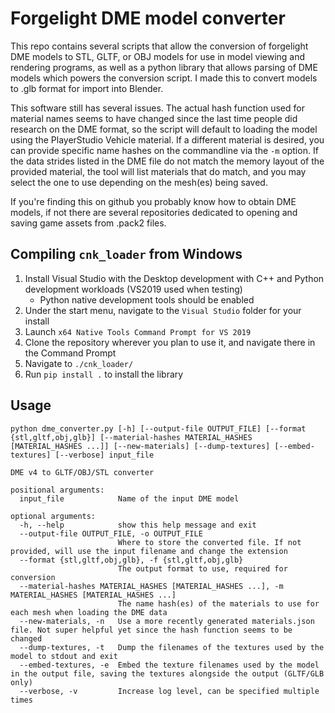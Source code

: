 # Forgelight DME model converter

This repo contains several scripts that allow the conversion of forgelight DME models to STL, GLTF, or OBJ models for use in model viewing and rendering programs, as well as a python library that allows parsing of DME models which powers the conversion script. I made this to convert models to .glb format for import into Blender. 

This software still has several issues. The actual hash function used for material names seems to have changed since the last time people did research on the DME format, so the script will default to loading the model using the PlayerStudio Vehicle material. If a different material is desired, you can provide specific name hashes on the commandline via the `-m` option. If the data strides listed in the DME file do not match the memory layout of the provided material, the tool will list materials that do match, and you may select the one to use depending on the mesh(es) being saved.

If you're finding this on github you probably know how to obtain DME models, if not there are several repositories dedicated to opening and saving game assets from .pack2 files.

## Compiling `cnk_loader` from Windows

1. Install Visual Studio with the Desktop development with C++ and Python development workloads (VS2019 used when testing)
    * Python native development tools should be enabled
2. Under the start menu, navigate to the `Visual Studio` folder for your install
3. Launch `x64 Native Tools Command Prompt for VS 2019`
4. Clone the repository wherever you plan to use it, and navigate there in the Command Prompt
5. Navigate to `./cnk_loader/`
6. Run `pip install .` to install the library

## Usage

```
python dme_converter.py [-h] [--output-file OUTPUT_FILE] [--format {stl,gltf,obj,glb}] [--material-hashes MATERIAL_HASHES [MATERIAL_HASHES ...]] [--new-materials] [--dump-textures] [--embed-textures] [--verbose] input_file

DME v4 to GLTF/OBJ/STL converter

positional arguments:
  input_file            Name of the input DME model

optional arguments:
  -h, --help            show this help message and exit
  --output-file OUTPUT_FILE, -o OUTPUT_FILE
                        Where to store the converted file. If not provided, will use the input filename and change the extension
  --format {stl,gltf,obj,glb}, -f {stl,gltf,obj,glb}
                        The output format to use, required for conversion
  --material-hashes MATERIAL_HASHES [MATERIAL_HASHES ...], -m MATERIAL_HASHES [MATERIAL_HASHES ...]
                        The name hash(es) of the materials to use for each mesh when loading the DME data
  --new-materials, -n   Use a more recently generated materials.json file. Not super helpful yet since the hash function seems to be changed
  --dump-textures, -t   Dump the filenames of the textures used by the model to stdout and exit
  --embed-textures, -e  Embed the texture filenames used by the model in the output file, saving the textures alongside the output (GLTF/GLB only)
  --verbose, -v         Increase log level, can be specified multiple times
```